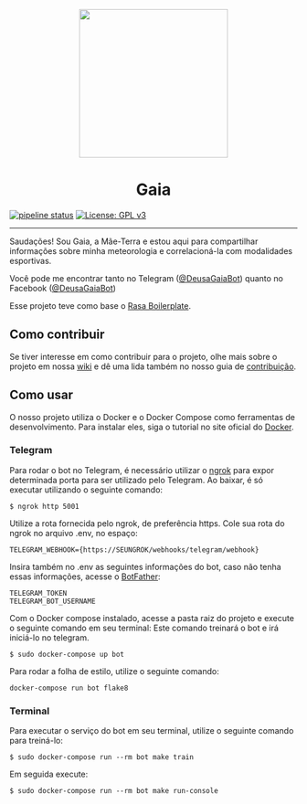 <p align="center">
  <img src="https://i.imgur.com/sEkmmNN.png" width="260" height="">
</p>

<h1 align="center"> Gaia </h1>

[![pipeline status](https://gitlab.com/botgaia/Gaia/badges/master/pipeline.svg)](https://gitlab.com/botgaia/Gaia/commits/master)
[![License: GPL v3](https://img.shields.io/badge/License-GPLv3-blue.svg)](https://www.gnu.org/licenses/gpl-3.0)

---

Saudações! Sou Gaia, a Mãe-Terra e estou aqui para compartilhar informações sobre minha meteorologia e correlacioná-la com modalidades esportivas.

Você pode me encontrar tanto no Telegram ([@DeusaGaiaBot](https://t.me/DeusaGaiaBot)) quanto no Facebook ([@DeusaGaiaBot](https://m.me/DeusaGaiaBot))

Esse projeto teve como base o [Rasa Boilerplate](https://github.com/lappis-unb/rasa-ptbr-boilerplate).

## Como contribuir

Se tiver interesse em como contribuir para o projeto, olhe mais sobre o projeto em nossa [wiki](https://github.com/fga-eps-mds/2019.1-Gaia) e dê uma lida também no nosso guia de [contribuição](https://github.com/BotGaia/Gaia/blob/dev/CONTRIBUTING.md).

## Como usar

O nosso projeto utiliza o Docker e o Docker Compose como ferramentas de desenvolvimento. Para instalar eles, siga o tutorial no site oficial do [Docker](https://www.docker.com/).

### Telegram

Para rodar o bot no Telegram, é necessário utilizar o [ngrok](https://ngrok.com/) para expor determinada porta para ser utilizado pelo Telegram. Ao baixar, é só executar utilizando o seguinte comando:

```$ ngrok http 5001```

Utilize a rota fornecida pelo ngrok, de preferência https. Cole sua rota do ngrok no arquivo .env, no espaço:

~~~
TELEGRAM_WEBHOOK={https://SEUNGROK/webhooks/telegram/webhook}
~~~

Insira também no .env as seguintes informações do bot, caso não tenha essas informações, acesse o [BotFather](https://telegram.me/BotFather):

~~~
TELEGRAM_TOKEN
TELEGRAM_BOT_USERNAME
~~~

Com o Docker compose instalado, acesse a pasta raiz do projeto e execute o seguinte comando em seu terminal:
Este comando treinará o bot e irá iniciá-lo no telegram.

```$ sudo docker-compose up bot```

Para rodar a folha de estilo, utilize o seguinte comando:

```docker-compose run bot flake8```

### Terminal

Para executar o serviço do bot em seu terminal, utilize o seguinte comando para treiná-lo:

```$ sudo docker-compose run --rm bot make train```

Em seguida execute:

```$ sudo docker-compose run --rm bot make run-console```
